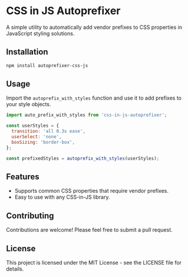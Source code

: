 # CSS in JS Autoprefixer

A simple utility to automatically add vendor prefixes to CSS properties in JavaScript styling solutions.

## Installation

```bash
npm install autoprefixer-css-js
```

## Usage

Import the `autoprefix_with_styles` function and use it to add prefixes to your style objects.

```javascript
import auto_prefix_with_styles from 'css-in-js-autoprefixer';

const userStyles = {
  transition: 'all 0.3s ease',
  userSelect: 'none',
  boxSizing: 'border-box',
};

const prefixedStyles = autoprefix_with_styles(userStyles);
```

## Features

- Supports common CSS properties that require vendor prefixes.
- Easy to use with any CSS-in-JS library.

## Contributing

Contributions are welcome! Please feel free to submit a pull request.

## License

This project is licensed under the MIT License - see the LICENSE file for details.
